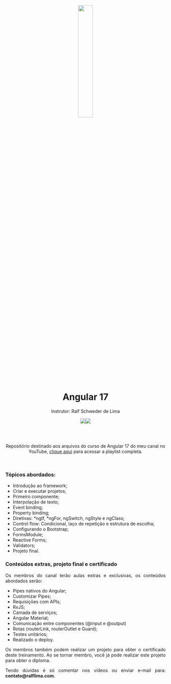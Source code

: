 <div align="center">
  <img src="https://github.com/ralflima/2024-Angular17/blob/main/logo.svg" width="30%">
  <h1 style="border-bottom:none">Angular 17</h1>
  <p>Instrutor: Ralf Schweder de Lima</p>
  
  <a href="https://www.youtube.com/channel/UCtT934GO9Y7hoFPR_vmV5zQ"><img src="https://img.shields.io/badge/YouTube-FF0000?style=for-the-badge&logo=youtube&logoColor=white"></a><a href="https://www.linkedin.com/in/ralf-lima-3b93708a/"><img src="https://img.shields.io/badge/LinkedIn-0077B5?style=for-the-badge&logo=linkedin&logoColor=white"></a>
  
  <br>
  <br>
  <p>Repositório destinado aos arquivos do curso de Angular 17 do meu canal no YouTube, <a href="https://www.youtube.com/playlist?list=PLWXw8Gu52TRKj3tFWHlkheh8rLQRqQ1__">clique aqui</a> para acessar a playlist completa.</p>
  <br>
  <div align="justify">
  <h3>Tópicos abordados:</h3>
  
   + Introdução ao framework;
   + Criar e executar projetos;
   + Primeiro componente;
   + Interpolação de texto;
   + Event binding;
   + Property binding;
   + Diretivas: *ngIf, *ngFor, ngSwitch, ngStyle e ngClass;
   + Control flow: Condicional, laço de repetição e estrutura de escolha;
   + Configurando o Bootstrap;
   + FormsModule;
   + Reactive Forms;
   + Validators;
   + Projeto final.

   <h3>Conteúdos extras, projeto final e certificado</h3>

   <p>Os membros do canal terão aulas extras e exclusivas, os conteúdos abordados serão:</p>

   + Pipes nativos do Angular;
   + Customizar Pipes;
   + Requisições com APIs;
   + RxJS;
   + Camada de serviços;
   + Angular Material;
   + Comunicação entre componentes (@input e @output)
   + Rotas (routerLink, routerOutlet e Guard);
   + Testes unitários;
   + Realizado o deploy.

   <p>Os membros também podem realizar um projeto para obter o certificado deste treinamento. Ao se tornar membro, você já pode realizar este projeto para obter o diploma.</p>

   <p>Tendo dúvidas é só comentar nos vídeos ou enviar e-mail para: <b>contato@ralflima.com<b>.</p>
  </div>
</div>